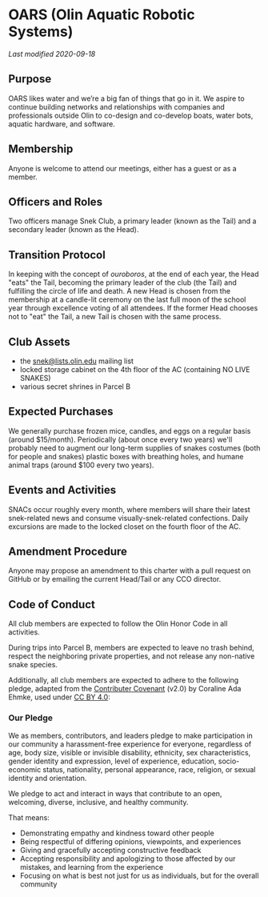# OARS (Olin Aquatic Robotic Systems)

*Last modified 2020-09-18*

## Purpose

OARS likes water and we’re a big fan of things that go in it. We aspire to continue building networks and relationships with companies and professionals outside Olin to co-design and co-develop boats, water bots, aquatic hardware, and software.

## Membership

Anyone is welcome to attend our meetings, either has a guest or as a member.

## Officers and Roles

Two officers manage Snek Club, a primary leader (known as the Tail) and a
secondary leader (known as the Head).

## Transition Protocol

In keeping with the concept of _ouroboros_, at the end of each year, the Head
"eats" the Tail, becoming the primary leader of the club (the Tail) and
fulfilling the circle of life and death. A new Head is chosen from the
membership at a candle-lit ceremony on the last full moon of the school year
through excellence voting of all attendees. If the former Head chooses not to
"eat" the Tail, a new Tail is chosen with the same process.

## Club Assets

- the snek@lists.olin.edu mailing list
- locked storage cabinet on the 4th floor of the AC (containing NO LIVE
  SNAKES)
- various secret shrines in Parcel B

## Expected Purchases

We generally purchase frozen mice, candles, and eggs on a regular basis (around
$15/month).  Periodically (about once every two years) we'll probably need to
augment our long-term supplies of snakes costumes (both for people and snakes)
plastic boxes with breathing holes, and humane animal traps (around $100 every
two years).

## Events and Activities

SNACs occur roughly every month, where members will share their latest
snek-related news and consume visually-snek-related confections. Daily
excursions are made to the locked closet on the fourth floor of the AC.

## Amendment Procedure

Anyone may propose an amendment to this charter with a pull request on GitHub or
by emailing the current Head/Tail or any CCO director.

## Code of Conduct

All club members are expected to follow the Olin Honor Code in all activities.

During trips into Parcel B, members are expected to leave no trash behind,
respect the neighboring private properties, and not release any non-native
snake species.

Additionally, all club members are expected to adhere to the following
pledge, adapted from the [Contributer Covenant](https://www.contributor-covenant.org/)
(v2.0) by Coraline Ada Ehmke, used under [CC BY 4.0](https://creativecommons.org/licenses/by/4.0/):

### Our Pledge

We as members, contributors, and leaders pledge to make participation in our
community a harassment-free experience for everyone, regardless of age, body
size, visible or invisible disability, ethnicity, sex characteristics, gender
identity and expression, level of experience, education, socio-economic status,
nationality, personal appearance, race, religion, or sexual identity and
orientation.

We pledge to act and interact in ways that contribute to an open, welcoming,
diverse, inclusive, and healthy community.

That means:
- Demonstrating empathy and kindness toward other people
- Being respectful of differing opinions, viewpoints, and experiences
- Giving and gracefully accepting constructive feedback
- Accepting responsibility and apologizing to those affected by our mistakes,
  and learning from the experience
- Focusing on what is best not just for us as individuals, but for the overall
  community
